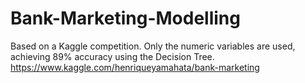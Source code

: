 # Bank-Marketing-Modelling

Based on a Kaggle competition. Only the numeric variables are used, achieving 89% accuracy using the Decision Tree. https://www.kaggle.com/henriqueyamahata/bank-marketing
